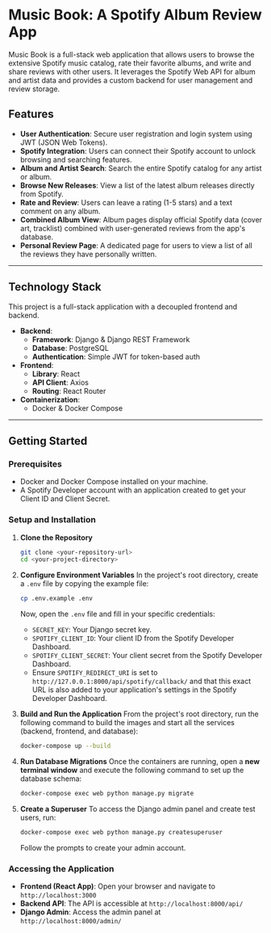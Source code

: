 # Music Book: A Spotify Album Review App

Music Book is a full-stack web application that allows users to browse the extensive Spotify music catalog, rate their favorite albums, and write and share reviews with other users. It leverages the Spotify Web API for album and artist data and provides a custom backend for user management and review storage.

## Features

* **User Authentication**: Secure user registration and login system using JWT (JSON Web Tokens).
* **Spotify Integration**: Users can connect their Spotify account to unlock browsing and searching features.
* **Album and Artist Search**: Search the entire Spotify catalog for any artist or album.
* **Browse New Releases**: View a list of the latest album releases directly from Spotify.
* **Rate and Review**: Users can leave a rating (1-5 stars) and a text comment on any album.
* **Combined Album View**: Album pages display official Spotify data (cover art, tracklist) combined with user-generated reviews from the app's database.
* **Personal Review Page**: A dedicated page for users to view a list of all the reviews they have personally written.

---

## Technology Stack

This project is a full-stack application with a decoupled frontend and backend.

* **Backend**:
    * **Framework**: Django & Django REST Framework
    * **Database**: PostgreSQL
    * **Authentication**: Simple JWT for token-based auth
* **Frontend**:
    * **Library**: React
    * **API Client**: Axios
    * **Routing**: React Router
* **Containerization**:
    * Docker & Docker Compose

---

## Getting Started

### Prerequisites

* Docker and Docker Compose installed on your machine.
* A Spotify Developer account with an application created to get your Client ID and Client Secret.

### Setup and Installation

1.  **Clone the Repository**
    ```bash
    git clone <your-repository-url>
    cd <your-project-directory>
    ```

2.  **Configure Environment Variables**
    In the project's root directory, create a `.env` file by copying the example file:
    ```bash
    cp .env.example .env
    ```
    Now, open the `.env` file and fill in your specific credentials:
    * `SECRET_KEY`: Your Django secret key.
    * `SPOTIFY_CLIENT_ID`: Your client ID from the Spotify Developer Dashboard.
    * `SPOTIFY_CLIENT_SECRET`: Your client secret from the Spotify Developer Dashboard.
    * Ensure `SPOTIFY_REDIRECT_URI` is set to `http://127.0.0.1:8000/api/spotify/callback/` and that this exact URL is also added to your application's settings in the Spotify Developer Dashboard.

3.  **Build and Run the Application**
    From the project's root directory, run the following command to build the images and start all the services (backend, frontend, and database):
    ```bash
    docker-compose up --build
    ```

4.  **Run Database Migrations**
    Once the containers are running, open a **new terminal window** and execute the following command to set up the database schema:
    ```bash
    docker-compose exec web python manage.py migrate
    ```

5.  **Create a Superuser**
    To access the Django admin panel and create test users, run:
    ```bash
    docker-compose exec web python manage.py createsuperuser
    ```
    Follow the prompts to create your admin account.

### Accessing the Application

* **Frontend (React App)**: Open your browser and navigate to `http://localhost:3000`
* **Backend API**: The API is accessible at `http://localhost:8000/api/`
* **Django Admin**: Access the admin panel at `http://localhost:8000/admin/`
